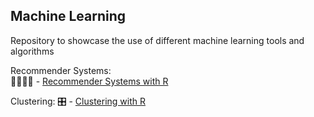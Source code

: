 ## Machine Learning

Repository to showcase the use of different machine learning tools and algorithms


Recommender Systems:  
:family_man_woman_boy_boy: - [Recommender Systems with R](https://github.com/joshuargst/Machine-Learning-with-R-and-Python/blob/main/Recommender%20Systems/R/RecommenderSystems.md)

Clustering:
:control_knobs: - [Clustering with R](https://github.com/joshuargst/Machine-Learning-with-R-and-Python/blob/main/Clustering/Clustering.md)
